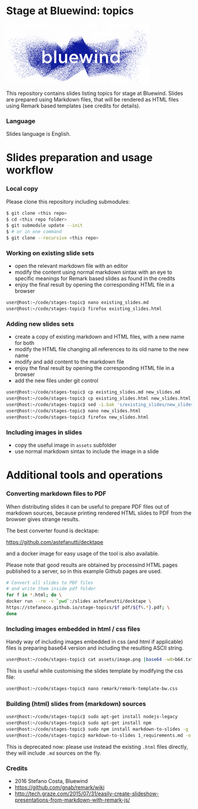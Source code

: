 # Stage at Bluewind: topics

![bluewind logo](assets/bwlogo.png)

This repository contains slides listing topics for stage at Bluewind.
Slides are prepared using Markdown files, that will be rendered as HTML files
using Remark based templates (see credits for details).

### Language

Slides language is English.

# Slides preparation and usage workflow

### Local copy

Please clone this repository including submodules:

```bash
$ git clone <this repo>
$ cd <this repo folder>
$ git submodule update --init
$ # or in one command
$ git clone --recursive <this repo>
```

### Working on existing slide sets

  - open the relevant markdown file with an editor
  - modify the content using normal markdown sintax with an eye to
    specific meanings for Remark based slides as found in the credits
  - enjoy the final result by opening the corresponding HTML file in a browser

```bash
user@host:~/code/stages-topic⟫ nano existing_slides.md
user@host:~/code/stages-topic⟫ firefox existing_slides.html
```

### Adding new slides sets

  - create a copy of existing markdown and HTML files, with a new name for both
  - modify the HTML file changing all references to its old name to the new name
  - modify and add content to the markdown file
  - enjoy the final result by opening the corresponding HTML file in a browser
  - add the new files under git control

```bash
user@host:~/code/stages-topic⟫ cp existing_slides.md new_slides.md
user@host:~/code/stages-topic⟫ cp existing_slides.html new_slides.html
user@host:~/code/stages-topic⟫ sed -i.bak 's/existing_slides/new_slides/' new_slides.html
user@host:~/code/stages-topic⟫ nano new_slides.html
user@host:~/code/stages-topic⟫ firefox new_slides.html
```

### Including images in slides

  - copy the useful image in ```assets``` subfolder
  - use normal markdown sintax to include the image in a slide

# Additional tools and operations

### Converting markdown files to PDF

When distributing slides it can be useful to prepare PDF files out of
markdown sources, because printing rendered HTML slides to PDF from the
browser gives strange results.

The best converter found is decktape:

https://github.com/astefanutti/decktape

and a docker image for easy usage of the tool is also available.

Please note that good results are obtained by processind HTML pages
published to a server, so in this example Github pages are used.

```bash
# Convert all slides to PDF files
# and write them inside pdf folder
for f in *.html; do \
docker run --rm -v `pwd`:/slides astefanutti/decktape \
https://stefanoco.github.io/stage-topics/$f pdf/${f%.*}.pdf; \
done
```

### Including images embedded in html / css files

Handy way of including images embedded in css (and html if applicable) files is
preparing base64 version and including the resulting ASCII string.

```bash
user@host:~/code/stages-topic⟫ cat assets/image.png |base64 -w0>b64.txt
```

This is useful while customising the slides template by modifying the
css file:

```bash
user@host:~/code/stages-topic⟫ nano remark/remark-template-bw.css
```

### Building (html) slides from (markdown) sources

```bash
user@host:~/code/stages-topic⟫ sudo apt-get install nodejs-legacy
user@host:~/code/stages-topic⟫ sudo apt-get install npm
user@host:~/code/stages-topic⟫ sudo npm install markdown-to-slides -g
user@host:~/code/stages-topic⟫ markdown-to-slides 1_requirements.md -o 1_requirements.html -s remark/remark-template-bw.css
```
This is deprecated now: please use instead the existing ```.html``` files
directly, they will include ```.md``` sources on the fly.

### Credits

- 2016 Stefano Costa, Bluewind
- https://github.com/gnab/remark/wiki
- http://tech.graze.com/2015/07/31/easily-create-slideshow-presentations-from-markdown-with-remark-js/
